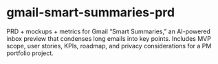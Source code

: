 # gmail-smart-summaries-prd
PRD + mockups + metrics for Gmail “Smart Summaries,” an AI-powered inbox preview that condenses long emails into key points. Includes MVP scope, user stories, KPIs, roadmap, and privacy considerations for a PM portfolio project.
